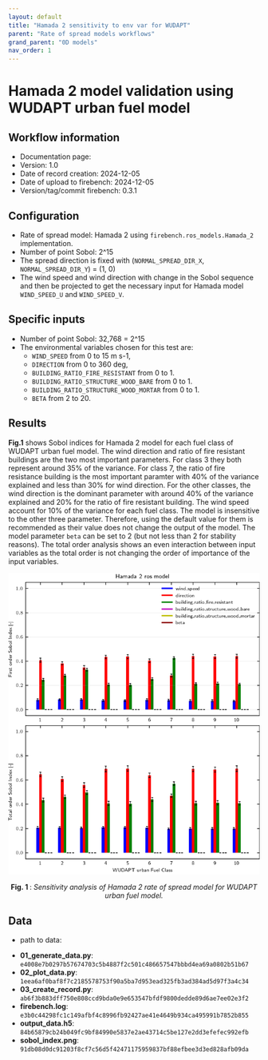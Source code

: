 ```yaml
---
layout: default
title: "Hamada 2 sensitivity to env var for WUDAPT"
parent: "Rate of spread models workflows"
grand_parent: "0D models"
nav_order: 1
---
```

# Hamada 2 model validation using WUDAPT urban fuel model

## Workflow information

- Documentation page:
- Version: 1.0
- Date of record creation: 2024-12-05
- Date of upload to firebench: 2024-12-05
- Version/tag/commit firebench: 0.3.1

## Configuration

- Rate of spread model: Hamada 2 using `firebench.ros_models.Hamada_2` implementation.
- Number of point Sobol: 2^15
- The spread direction is fixed with (`NORMAL_SPREAD_DIR_X`, `NORMAL_SPREAD_DIR_Y`) = (1, 0)
- The wind speed and wind direction with change in the Sobol sequence and then be projected to get the necessary input for Hamada model `WIND_SPEED_U` and `WIND_SPEED_V`.

## Specific inputs
<!-- Add specific input details for the model/data you are using -->
- Number of point Sobol: 32,768 = 2^15
- The environmental variables chosen for this test are:
  - `WIND_SPEED` from 0 to 15 m s-1,
  - `DIRECTION` from 0 to 360 deg,
  - `BUILDING_RATIO_FIRE_RESISTANT` from 0 to 1.
  - `BUILDING_RATIO_STRUCTURE_WOOD_BARE` from 0 to 1.
  - `BUILDING_RATIO_STRUCTURE_WOOD_MORTAR` from 0 to 1.
  - `BETA` from 2 to 20.
  
## Results

<!-- Fill in with your results -->
**Fig.1** shows Sobol indices for Hamada 2 model for each fuel class of WUDAPT urban fuel model.
The wind direction and ratio of fire resistant buildings are the two most important parameters.
For class 3 they both represent around 35% of the variance.
For class 7, the ratio of fire resistance building is the most important paramter with 40% of the variance explained and less than 30% for wind direction.
For the other classes, the wind direction is the dominant parameter with around 40% of the variance explained and 20% for the ratio of fire resistant building.
The wind speed account for 10% of the variance for each fuel class.
The model is insensitive to the other three parameter.
Therefore, using the default value for them is recommended as their value does not change the output of the model. The model parameter `beta` can be set to 2 (but not less than 2 for stability reasons).
The total order analysis shows an even interaction between input variables as the total order is not changing the order of importance of the input variables.

![blockdiagram](../../../../_static/workflow/rate_of_spread/sensitivity/Hamada_2_wudapt.png)
<p style="text-align: center;">
    <strong>
        Fig. 1
    </strong>
    :
    <em>
        Sensitivity analysis of Hamada 2 rate of spread model for WUDAPT urban fuel model. 
    </em>
</p>

## Data
<!-- Add path or source of the record used for the test and its record -->
- path to data:
<!-- firebench-hash-list -->
- **01_generate_data.py**: `e4008e7b0297b57674703c5b4887f2c501c486657547bbbd4ea69a0802b51b67`
- **02_plot_data.py**: `1eea6af0baf8f7c2185578753f90a5ba7d953ead325fb3ad384ad5d97f3a4c34`
- **03_create_record.py**: `ab6f3b883dff750e808ccd9bda0e9e653547bfdf9800dedde89d6ae7ee02e3f2`
- **firebench.log**: `e3b0c44298fc1c149afbf4c8996fb92427ae41e4649b934ca495991b7852b855`
- **output_data.h5**: `84b65879cb24b049fc9bf84990e5837e2ae43714c5be127e2dd3efefec992efb`
- **sobol_index.png**: `91db08d0dc91203f8cf7c56d5f42471175959837bf88efbee3d3ed828afb09da`
<!-- end of firebench-hash-list -->
